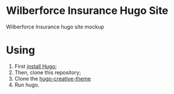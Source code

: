 Wilberforce Insurance Hugo Site
==========

Wilberforce Insurance hugo site mockup

# Using

1. First [install Hugo](http://gohugo.io/overview/installing/);
2. Then, clone this repository;
3. Clone the [hugo-creative-theme](https://github.com/digitalcraftsman/hugo-creative-theme)
4. Run hugo.
